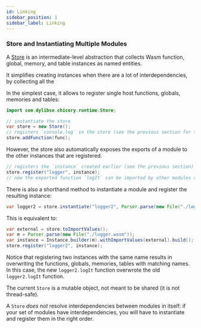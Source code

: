 ```yaml
---
id: Linking
sidebar_position: 1
sidebar_label: Linking
---
```


### Store and Instantiating Multiple Modules

A [Store][spec] is an intermediate-level abstraction that collects Wasm function, global, memory, and table instances
as named entities.

It simplifies creating instances when there are a lot of interdependencies, by collecting all the

In the simplest case, it allows to register single host functions, globals, memories and tables:

<!--
TODO: should we make this more explicit?
```java
//DEPS com.dylibso.chicory:docs-lib:999-SNAPSHOT
//DEPS com.dylibso.chicory:runtime:999-SNAPSHOT

import com.dylibso.chicory.wasm.Parser;
import com.dylibso.chicory.runtime.Instance;
import com.dylibso.chicory.runtime.HostFunction;
import com.dylibso.chicory.runtime.ImportValues;
import com.dylibso.chicory.wasm.types.ValueType;

var func = new HostFunction(
    "console",
    "log",
    (Instance instance, long... args) -> { // decompiled is: console_log(13, 0);
        var len = (int) args[0];
        var offset = (int) args[1];
        var message = instance.memory().readString(offset, len);
        println(message);
        return null;
    },
    List.of(ValueType.I32, ValueType.I32),
    List.of());
var hostFunctions = new ImportValues(new HostFunction[] {func});
var instance = Instance.builder(Parser.parse(new File("./logger.wasm"))).withImportValues(hostFunctions).build();
```
-->

```java
import com.dylibso.chicory.runtime.Store;

// instantiate the store
var store = new Store();
// registers `console.log` in the store (see the previous section for the definition of `func`)
store.addFunction(func);
```

However, the store also automatically exposes the exports of a module to the other instances that are registered.

```java
// registers the `instance` created earlier (see the previous section) with the name `logger`
store.register("logger", instance);
// now the exported function `logIt` can be imported by other modules as `logger.logIt`
```

There is also a shorthand method to instantiate a module and register the resulting instance:

```java
var logger2 = store.instantiate("logger2", Parser.parse(new File("./logger.wasm")));
```

This is equivalent to:

```java
var external = store.toImportValues();
var m = Parser.parse(new File("./logger.wasm"));
var instance = Instance.builder(m).withImportValues(external).build();
store.register("logger2", instance);
```

Notice that registering two instances with the same name results in overwriting the
functions, globals, memories, tables with matching names. In this case, the new `logger2.logIt` function
overwrote the old `logger2.logIt` function.

The current `Store` is a mutable object, not meant to be shared (it is not thread-safe).

A `Store` _does not_ resolve interdependencies between modules in itself: if your set of modules
have interdependencies, you will have to instantiate and register them in the right order.

[spec]: https://www.w3.org/TR/2019/REC-wasm-core-1-20191205/#store%E2%91%A0

<!--
```java
docs.FileOps.writeResult("docs/usage", "linking.md.result", "empty");
```
-->
